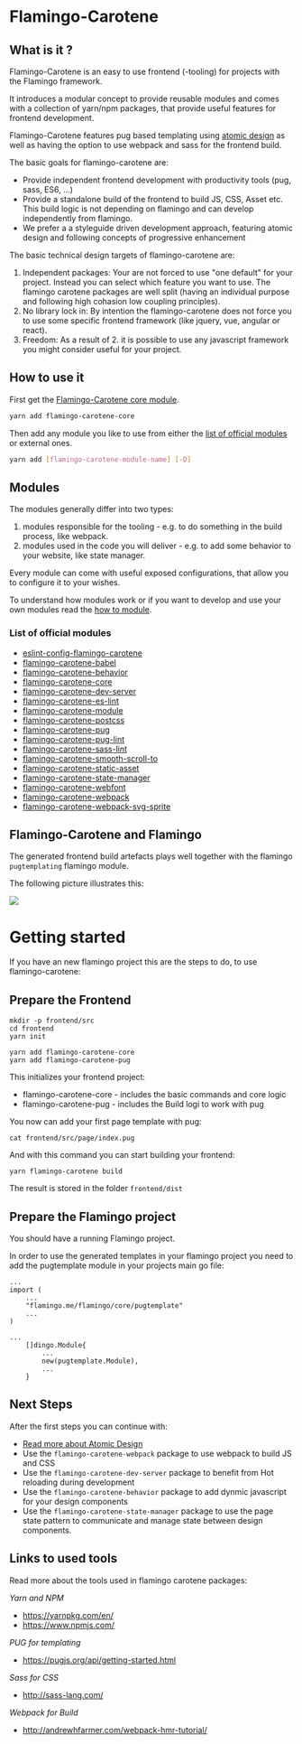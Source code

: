 # Flamingo-Carotene

## What is it ?
Flamingo-Carotene is an easy to use frontend (-tooling) for projects with the Flamingo framework.

It introduces a modular concept to provide reusable modules and comes with a collection of yarn/npm packages, that provide useful features for frontend development.

Flamingo-Carotene features pug based templating using [atomic design](/docs/atomic-design.md) as well as having the option to use webpack and sass for the frontend build.

The basic goals for flamingo-carotene are:
* Provide independent frontend development with productivity tools (pug, sass, ES6, …)
* Provide a standalone build of the frontend to build JS, CSS, Asset etc. This build logic is not depending on flamingo and can develop independently from flamingo.
* We prefer a  a styleguide driven development approach, featuring atomic design and following concepts of progressive enhancement

The basic technical design targets of flamingo-carotene are:
1. Independent packages: Your are not forced to use "one default" for your project. Instead you can select which feature you want to use. The flamingo carotene packages are well split (having an individual purpose and following high cohasion low coupling principles).
2. No library lock in: By intention the flamingo-carotene does not force you to use some specific frontend framework (like jquery, vue, angular or react).
3. Freedom: As a result of 2. it is possible to use any javascript framework you might consider useful for your project.


## How to use it
First get the [Flamingo-Carotene core module](./packages/flamingo-carotene-core).
```bash
yarn add flamingo-carotene-core
```

Then add any module you like to use from either the [list of official modules](#official-modules) or external ones.
```bash
yarn add [flamingo-carotene-module-name] [-D]
```

## Modules
The modules generally differ into two types:
 1. modules responsible for the tooling - e.g. to do something in the build process, like webpack.
 2. modules used in the code you will deliver - e.g. to add some behavior to your website, like state manager.

Every module can come with useful exposed configurations, that allow you to configure it to your wishes.

To understand how modules work or if you want to develop and use your own modules read the [how to module](docs/carotene-modules.md).

### List of official modules
- [eslint-config-flamingo-carotene](./packages/eslint-config-flamingo-carotene)
- [flamingo-carotene-babel](./packages/flamingo-carotene-babel)
- [flamingo-carotene-behavior](./packages/flamingo-carotene-behavior)
- [flamingo-carotene-core](./packages/flamingo-carotene-core)
- [flamingo-carotene-dev-server](./packages/flamingo-carotene-dev-server)
- [flamingo-carotene-es-lint](./packages/flamingo-carotene-es-lint)
- [flamingo-carotene-module](./packages/flamingo-carotene-module)
- [flamingo-carotene-postcss](./packages/flamingo-carotene-postcss)
- [flamingo-carotene-pug](./packages/flamingo-carotene-pug)
- [flamingo-carotene-pug-lint](./packages/flamingo-carotene-pug-lint)
- [flamingo-carotene-sass-lint](./packages/flamingo-carotene-sass-lint)
- [flamingo-carotene-smooth-scroll-to](./packages/flamingo-carotene-smooth-scroll-to)
- [flamingo-carotene-static-asset](./packages/flamingo-carotene-static-asset)
- [flamingo-carotene-state-manager](./packages/flamingo-carotene-state-manager)
- [flamingo-carotene-webfont](./packages/flamingo-carotene-webfont)
- [flamingo-carotene-webpack](./packages/flamingo-carotene-webpack)
- [flamingo-carotene-webpack-svg-sprite](./packages/flamingo-carotene-webpack-svg-sprite)

## Flamingo-Carotene and Flamingo
The generated frontend build artefacts plays well together with the flamingo `pugtemplating` flamingo module.

The following picture illustrates this:

![](docs/carotene-overview.png)

# Getting started

If you have an new flamingo project this are the steps to do, to use flamingo-carotene:

## Prepare the Frontend

```
mkdir -p frontend/src
cd frontend
yarn init

yarn add flamingo-carotene-core
yarn add flamingo-carotene-pug

```

This initializes your frontend project:
* flamingo-carotene-core - includes the basic commands and core logic
* flamingo-carotene-pug - includes the Build logi to work with pug


You now can add your first page template with pug:

```
cat frontend/src/page/index.pug
```

And with this command you can start building your frontend:

```
yarn flamingo-carotene build
```

The result is stored in the folder ```frontend/dist```


## Prepare the Flamingo project
You should have a running Flamingo project.

In order to use the generated templates in your flamingo project you need to add the pugtemplate module in your projects main go file:

```
...
import (
    ...
	"flamingo.me/flamingo/core/pugtemplate"
	...
)

...
    []dingo.Module{
        ...
        new(pugtemplate.Module),
        ...
    }

```

## Next Steps

After the first steps you can continue with:

* [Read more about Atomic Design](/docs/atomic-design.md)
* Use the `flamingo-carotene-webpack` package to use webpack to build JS and CSS
* Use the `flamingo-carotene-dev-server` package to benefit from Hot reloading during development
* Use the `flamingo-carotene-behavior` package to add dynmic javascript for your design components
* Use the `flamingo-carotene-state-manager` package to use the page state pattern to communicate and manage state between design components.


## Links to used tools

Read more about the tools used in flamingo carotene packages:

*Yarn and NPM*
- https://yarnpkg.com/en/
- https://www.npmjs.com/

*PUG for templating*
- https://pugjs.org/api/getting-started.html

*Sass for CSS*
- http://sass-lang.com/

*Webpack for Build*
- http://andrewhfarmer.com/webpack-hmr-tutorial/



